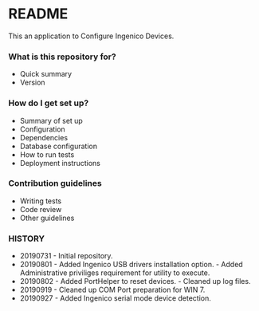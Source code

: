# README #

This an application to Configure Ingenico Devices.

### What is this repository for? ###

* Quick summary
* Version

### How do I get set up? ###

* Summary of set up
* Configuration
* Dependencies
* Database configuration
* How to run tests
* Deployment instructions

### Contribution guidelines ###

* Writing tests
* Code review
* Other guidelines

### HISTORY ###

* 20190731 - Initial repository.
* 20190801 - Added Ingenico USB drivers installation option.
           - Added Administrative priviliges requirement for utility to execute.
* 20190802 - Added PortHelper to reset devices.
           - Cleaned up log files.
* 20190919 - Cleaned up COM Port preparation for WIN 7.
* 20190927 - Added Ingenico serial mode device detection.
